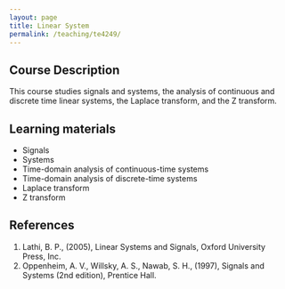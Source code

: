 ```yaml
---
layout: page
title: Linear System
permalink: /teaching/te4249/
--- 
```


## Course Description
This course studies signals and systems, the analysis of continuous and discrete time linear systems, the Laplace transform, and the Z transform.

## Learning materials

* Signals
* Systems
* Time-domain analysis of continuous-time systems
* Time-domain analysis of discrete-time systems
* Laplace transform
* Z transform

## References

1. Lathi, B. P., (2005), Linear Systems and Signals, Oxford University Press, Inc.
1. Oppenheim, A. V., Willsky, A. S., Nawab, S. H., (1997), Signals and Systems (2nd edition), Prentice Hall.
